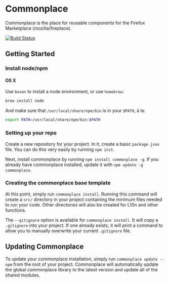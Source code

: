 # Commonplace

Commonplace is the place for reusable components for the Firefox Marketplace (mozilla/fireplace).

[![Build Status](https://travis-ci.org/mozilla/commonplace.png?branch=master)](https://travis-ci.org/mozilla/commonplace)

## Getting Started

###  Install node/npm

#### OS X

Use `boxen` to install a node environment, or use `homebrew`:

```bash
brew install node
```

And make sure that `/usr/local/share/npm/bin` is in your `$PATH`, à la:

```bash
export PATH=/usr/local/share/npm/bin:$PATH
```

### Setting up your repo

Create a new repository for your project. In it, create a basic `package.json` file. You can do this very easily by running `npm init`.

Next, install commonplace by running `npm install commonplace -g`. If you already have commonplace installed, update it with `npm update -g commonplace`.

### Creating the commonplace base template

At this point, simply run `commonplace install`. Running this command will create a `src/` directory in your project containing the minimum files needed to run your code. Other directories will also be created for L10n and other functions.

The `--gitignore` option is available for `commonplace install`. It will copy a `.gitignore` into your project. If one already exists, it will print a command to allow you to manually overwrite your current `.gitignore` file.

## Updating Commonplace

To update your commonplace installation, simply run `commonplace update --npm` from the root of your project. Commonplace will automatically update the global commonplace library to the latest version and update all of the shared modules.
